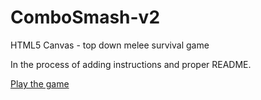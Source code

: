 # ComboSmash-v2
HTML5 Canvas - top down melee survival game

In the process of adding instructions and proper README.

<a target="_blank" href="https://kyleevan.github.io/ComboSmash-v2/">Play the game</a>
